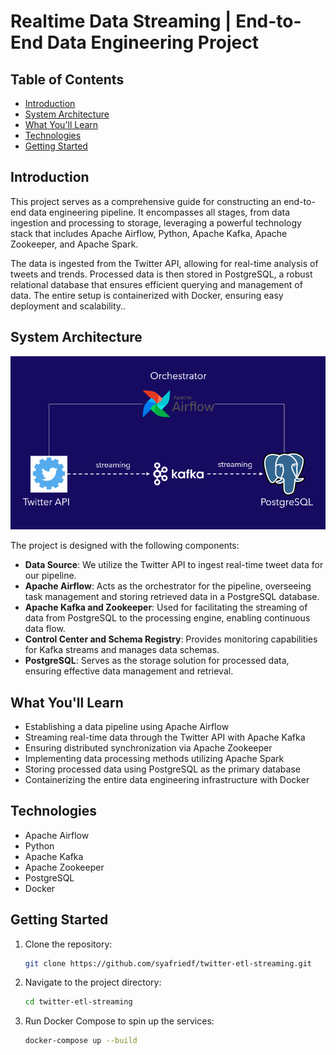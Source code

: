 # Realtime Data Streaming | End-to-End Data Engineering Project

## Table of Contents
- [Introduction](#introduction)
- [System Architecture](#system-architecture)
- [What You'll Learn](#what-youll-learn)
- [Technologies](#technologies)
- [Getting Started](#getting-started)

## Introduction

This project serves as a comprehensive guide for constructing an end-to-end data engineering pipeline. It encompasses all stages, from data ingestion and processing to storage, leveraging a powerful technology stack that includes Apache Airflow, Python, Apache Kafka, Apache Zookeeper, and Apache Spark.

The data is ingested from the Twitter API, allowing for real-time analysis of tweets and trends. Processed data is then stored in PostgreSQL, a robust relational database that ensures efficient querying and management of data. The entire setup is containerized with Docker, ensuring easy deployment and scalability..

## System Architecture

![System Architecture](https://github.com/syafriedf/twitter-etl-streaming/blob/main/Architecture.png)

The project is designed with the following components:

- **Data Source**: We utilize the Twitter API to ingest real-time tweet data for our pipeline.
- **Apache Airflow**: Acts as the orchestrator for the pipeline, overseeing task management and storing retrieved data in a PostgreSQL database.
- **Apache Kafka and Zookeeper**: Used for facilitating the streaming of data from PostgreSQL to the processing engine, enabling continuous data flow.
- **Control Center and Schema Registry**: Provides monitoring capabilities for Kafka streams and manages data schemas.
- **PostgreSQL**: Serves as the storage solution for processed data, ensuring effective data management and retrieval.

## What You'll Learn

- Establishing a data pipeline using Apache Airflow
- Streaming real-time data through the Twitter API with Apache Kafka
- Ensuring distributed synchronization via Apache Zookeeper
- Implementing data processing methods utilizing Apache Spark
- Storing processed data using PostgreSQL as the primary database
- Containerizing the entire data engineering infrastructure with Docker

## Technologies

- Apache Airflow
- Python
- Apache Kafka
- Apache Zookeeper
- PostgreSQL
- Docker

## Getting Started

1. Clone the repository:
    ```bash
    git clone https://github.com/syafriedf/twitter-etl-streaming.git
    ```

2. Navigate to the project directory:
    ```bash
    cd twitter-etl-streaming
    ```

3. Run Docker Compose to spin up the services:
    ```bash
    docker-compose up --build
    ```
    

